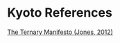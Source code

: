 # Kyoto References

[The Ternary Manifesto (Jones, 2012)](https://homepage.cs.uiowa.edu/~dwjones/ternary/)